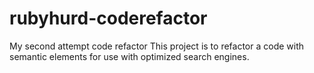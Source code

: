 # rubyhurd-coderefactor
My second attempt code refactor
This project is to refactor a code with semantic elements for use with optimized search engines.
